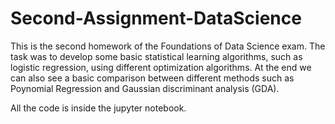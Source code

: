 # Second-Assignment-DataScience

This is the second homework of the Foundations of Data Science exam. The task was to develop some basic statistical learning algorithms, such as logistic regression, using different optimization algorithms. At the end we can also see a basic comparison between different methods such as Poynomial Regression and Gaussian discriminant analysis (GDA).

All the code is inside the jupyter notebook.

